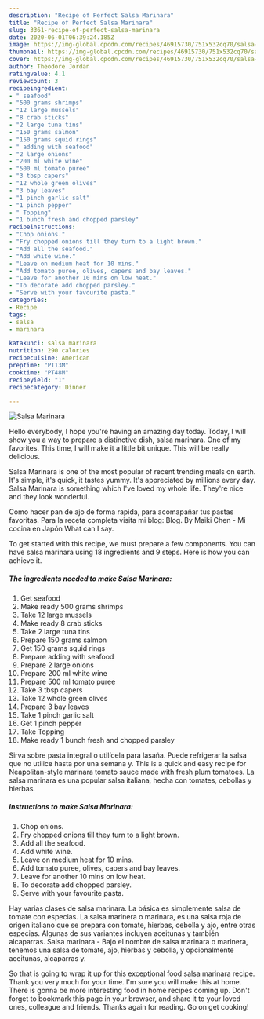 ```yaml
---
description: "Recipe of Perfect Salsa Marinara"
title: "Recipe of Perfect Salsa Marinara"
slug: 3361-recipe-of-perfect-salsa-marinara
date: 2020-06-01T06:39:24.185Z
image: https://img-global.cpcdn.com/recipes/46915730/751x532cq70/salsa-marinara-recipe-main-photo.jpg
thumbnail: https://img-global.cpcdn.com/recipes/46915730/751x532cq70/salsa-marinara-recipe-main-photo.jpg
cover: https://img-global.cpcdn.com/recipes/46915730/751x532cq70/salsa-marinara-recipe-main-photo.jpg
author: Theodore Jordan
ratingvalue: 4.1
reviewcount: 3
recipeingredient:
- " seafood"
- "500 grams shrimps"
- "12 large mussels"
- "8 crab sticks"
- "2 large tuna tins"
- "150 grams salmon"
- "150 grams squid rings"
- " adding with seafood"
- "2 large onions"
- "200 ml white wine"
- "500 ml tomato puree"
- "3 tbsp capers"
- "12 whole green olives"
- "3 bay leaves"
- "1 pinch garlic salt"
- "1 pinch pepper"
- " Topping"
- "1 bunch fresh and chopped parsley"
recipeinstructions:
- "Chop onions."
- "Fry chopped onions till they turn to a light brown."
- "Add all the seafood."
- "Add white wine."
- "Leave on medium heat for 10 mins."
- "Add tomato puree, olives, capers and bay leaves."
- "Leave for another 10 mins on low heat."
- "To decorate add chopped parsley."
- "Serve with your favourite pasta."
categories:
- Recipe
tags:
- salsa
- marinara

katakunci: salsa marinara 
nutrition: 290 calories
recipecuisine: American
preptime: "PT13M"
cooktime: "PT48M"
recipeyield: "1"
recipecategory: Dinner

---
```



![Salsa Marinara](https://img-global.cpcdn.com/recipes/46915730/751x532cq70/salsa-marinara-recipe-main-photo.jpg)

Hello everybody, I hope you're having an amazing day today. Today, I will show you a way to prepare a distinctive dish, salsa marinara. One of my favorites. This time, I will make it a little bit unique. This will be really delicious.

Salsa Marinara is one of the most popular of recent trending meals on earth. It's simple, it's quick, it tastes yummy. It's appreciated by millions every day. Salsa Marinara is something which I've loved my whole life. They're nice and they look wonderful.

Como hacer pan de ajo de forma rapida, para acomapañar tus pastas favoritas. Para la receta completa visita mi blog: Blog. By Maiki Chen - Mi cocina en Japón What can I say.


To get started with this recipe, we must prepare a few components. You can have salsa marinara using 18 ingredients and 9 steps. Here is how you can achieve it.

<!--inarticleads1-->

##### The ingredients needed to make Salsa Marinara:

1. Get  seafood
1. Make ready 500 grams shrimps
1. Take 12 large mussels
1. Make ready 8 crab sticks
1. Take 2 large tuna tins
1. Prepare 150 grams salmon
1. Get 150 grams squid rings
1. Prepare  adding with seafood
1. Prepare 2 large onions
1. Prepare 200 ml white wine
1. Prepare 500 ml tomato puree
1. Take 3 tbsp capers
1. Take 12 whole green olives
1. Prepare 3 bay leaves
1. Take 1 pinch garlic salt
1. Get 1 pinch pepper
1. Take  Topping
1. Make ready 1 bunch fresh and chopped parsley


Sirva sobre pasta integral o utilícela para lasaña. Puede refrigerar la salsa que no utilice hasta por una semana y. This is a quick and easy recipe for Neapolitan-style marinara tomato sauce made with fresh plum tomatoes. La salsa marinara es una popular salsa italiana, hecha con tomates, cebollas y hierbas. 

<!--inarticleads2-->

##### Instructions to make Salsa Marinara:

1. Chop onions.
1. Fry chopped onions till they turn to a light brown.
1. Add all the seafood.
1. Add white wine.
1. Leave on medium heat for 10 mins.
1. Add tomato puree, olives, capers and bay leaves.
1. Leave for another 10 mins on low heat.
1. To decorate add chopped parsley.
1. Serve with your favourite pasta.


Hay varias clases de salsa marinara. La básica es simplemente salsa de tomate con especias. La salsa marinera o marinara, es una salsa roja de origen italiano que se prepara con tomate, hierbas, cebolla y ajo, entre otras especias. Algunas de sus variantes incluyen aceitunas y también alcaparras. Salsa marinara - Bajo el nombre de salsa marinara o marinera, tenemos una salsa de tomate, ajo, hierbas y cebolla, y opcionalmente aceitunas, alcaparras y. 

So that is going to wrap it up for this exceptional food salsa marinara recipe. Thank you very much for your time. I'm sure you will make this at home. There is gonna be more interesting food in home recipes coming up. Don't forget to bookmark this page in your browser, and share it to your loved ones, colleague and friends. Thanks again for reading. Go on get cooking!
